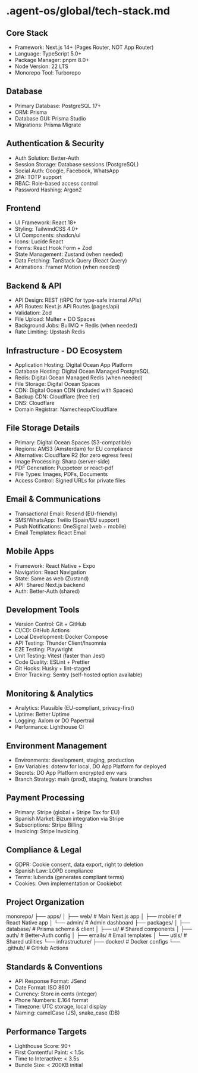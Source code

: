 # .agent-os/global/tech-stack.md

## Core Stack
- Framework: Next.js 14+ (Pages Router, NOT App Router)
- Language: TypeScript 5.0+
- Package Manager: pnpm 8.0+
- Node Version: 22 LTS
- Monorepo Tool: Turborepo

## Database
- Primary Database: PostgreSQL 17+
- ORM: Prisma
- Database GUI: Prisma Studio
- Migrations: Prisma Migrate

## Authentication & Security
- Auth Solution: Better-Auth
- Session Storage: Database sessions (PostgreSQL)
- Social Auth: Google, Facebook, WhatsApp
- 2FA: TOTP support
- RBAC: Role-based access control
- Password Hashing: Argon2

## Frontend
- UI Framework: React 18+
- Styling: TailwindCSS 4.0+
- UI Components: shadcn/ui
- Icons: Lucide React
- Forms: React Hook Form + Zod
- State Management: Zustand (when needed)
- Data Fetching: TanStack Query (React Query)
- Animations: Framer Motion (when needed)

## Backend & API
- API Design: REST (tRPC for type-safe internal APIs)
- API Routes: Next.js API Routes (pages/api)
- Validation: Zod
- File Upload: Multer + DO Spaces
- Background Jobs: BullMQ + Redis (when needed)
- Rate Limiting: Upstash Redis

## Infrastructure - DO Ecosystem
- Application Hosting: Digital Ocean App Platform
- Database Hosting: Digital Ocean Managed PostgreSQL
- Redis: Digital Ocean Managed Redis (when needed)
- File Storage: Digital Ocean Spaces
- CDN: Digital Ocean CDN (included with Spaces)
- Backup CDN: Cloudflare (free tier)
- DNS: Cloudflare
- Domain Registrar: Namecheap/Cloudflare

## File Storage Details
- Primary: Digital Ocean Spaces (S3-compatible)
- Regions: AMS3 (Amsterdam) for EU compliance
- Alternative: Cloudflare R2 (for zero egress fees)
- Image Processing: Sharp (server-side)
- PDF Generation: Puppeteer or react-pdf
- File Types: Images, PDFs, Documents
- Access Control: Signed URLs for private files

## Email & Communications
- Transactional Email: Resend (EU-friendly)
- SMS/WhatsApp: Twilio (Spain/EU support)
- Push Notifications: OneSignal (web + mobile)
- Email Templates: React Email

## Mobile Apps
- Framework: React Native + Expo
- Navigation: React Navigation
- State: Same as web (Zustand)
- API: Shared Next.js backend
- Auth: Better-Auth (shared)

## Development Tools
- Version Control: Git + GitHub
- CI/CD: GitHub Actions
- Local Development: Docker Compose
- API Testing: Thunder Client/Insomnia
- E2E Testing: Playwright
- Unit Testing: Vitest (faster than Jest)
- Code Quality: ESLint + Prettier
- Git Hooks: Husky + lint-staged
- Error Tracking: Sentry (self-hosted option available)

## Monitoring & Analytics
- Analytics: Plausible (EU-compliant, privacy-first)
- Uptime: Better Uptime
- Logging: Axiom or DO Papertrail
- Performance: Lighthouse CI

## Environment Management
- Environments: development, staging, production
- Env Variables: dotenv for local, DO App Platform for deployed
- Secrets: DO App Platform encrypted env vars
- Branch Strategy: main (prod), staging, feature branches

## Payment Processing
- Primary: Stripe (global + Stripe Tax for EU)
- Spanish Market: Bizum integration via Stripe
- Subscriptions: Stripe Billing
- Invoicing: Stripe Invoicing

## Compliance & Legal
- GDPR: Cookie consent, data export, right to deletion
- Spanish Law: LOPD compliance
- Terms: Iubenda (generates compliant terms)
- Cookies: Own implementation or Cookiebot

## Project Organization
monorepo/
├── apps/
│   ├── web/              # Main Next.js app
│   ├── mobile/           # React Native app
│   └── admin/            # Admin dashboard
├── packages/
│   ├── database/         # Prisma schema & client
│   ├── ui/               # Shared components
│   ├── auth/             # Better-Auth config
│   ├── emails/           # Email templates
│   └── utils/            # Shared utilities
└── infrastructure/
    ├── docker/           # Docker configs
    └── .github/          # GitHub Actions

## Standards & Conventions
- API Response Format: JSend
- Date Format: ISO 8601
- Currency: Store in cents (integer)
- Phone Numbers: E.164 format
- Timezone: UTC storage, local display
- Naming: camelCase (JS), snake_case (DB)

## Performance Targets
- Lighthouse Score: 90+
- First Contentful Paint: < 1.5s
- Time to Interactive: < 3.5s
- Bundle Size: < 200KB initial